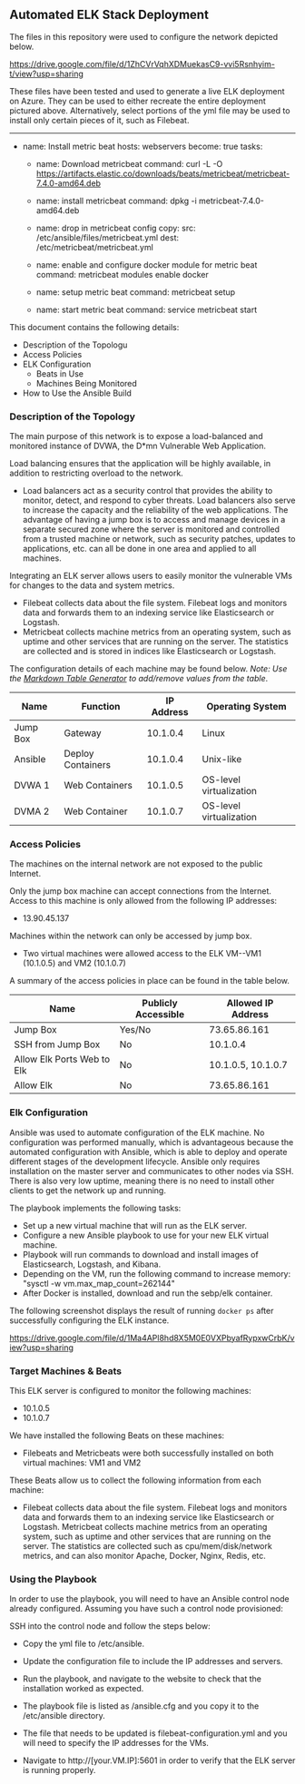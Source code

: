 ## Automated ELK Stack Deployment

The files in this repository were used to configure the network depicted below.

https://drive.google.com/file/d/1ZhCVrVqhXDMuekasC9-vvi5Rsnhyim-t/view?usp=sharing

These files have been tested and used to generate a live ELK deployment on Azure. They can be used to either recreate the entire deployment pictured above. Alternatively, select portions of the yml file may be used to install only certain pieces of it, such as Filebeat.

---
- name: Install metric beat
  hosts: webservers
  become: true
  tasks:

  - name: Download metricbeat
    command: curl -L -O https://artifacts.elastic.co/downloads/beats/metricbeat/metricbeat-7.4.0-amd64.deb

  - name: install metricbeat
    command: dpkg -i metricbeat-7.4.0-amd64.deb

  - name: drop in metricbeat config
    copy:
     src: /etc/ansible/files/metricbeat.yml
     dest: /etc/metricbeat/metricbeat.yml

  - name: enable and configure docker module for metric beat
    command: metricbeat modules enable docker

  - name: setup metric beat
    command: metricbeat setup

  - name: start metric beat
    command: service metricbeat start

This document contains the following details:
- Description of the Topologu
- Access Policies
- ELK Configuration
  - Beats in Use
  - Machines Being Monitored
- How to Use the Ansible Build


### Description of the Topology

The main purpose of this network is to expose a load-balanced and monitored instance of DVWA, the D*mn Vulnerable Web Application.

Load balancing ensures that the application will be highly available, in addition to restricting overload to the network.
- Load balancers act as a security control that provides the ability to monitor, detect, and respond to cyber threats. Load balancers also serve to increase the capacity and the reliability of the web applications. The advantage of having a jump box is to access and manage devices in a separate secured zone where the server is monitored and controlled from a trusted machine or network, such as security patches, updates to applications, etc. can all be done in one area and applied to all machines.

Integrating an ELK server allows users to easily monitor the vulnerable VMs for changes to the data and system metrics.
- Filebeat collects data about the file system. Filebeat logs and monitors data and forwards them to an indexing service like Elasticsearch or Logstash.   
- Metricbeat collects machine metrics from an operating system, such as uptime and other services that are running on the server. The statistics are collected and is stored in indices like Elasticsearch or Logstash.

The configuration details of each machine may be found below.
_Note: Use the [Markdown Table Generator](http://www.tablesgenerator.com/markdown_tables) to add/remove values from the table_.

| Name     | Function          | IP Address | Operating System        |
|----------|-------------------|------------|-------------------------|
| Jump Box | Gateway           | 10.1.0.4   | Linux                   |
| Ansible  | Deploy Containers | 10.1.0.4   | Unix-like               |
| DVWA 1   | Web Containers    | 10.1.0.5   | OS-level virtualization |
| DVMA 2   | Web Container     | 10.1.0.7   | OS-level virtualization |

### Access Policies

The machines on the internal network are not exposed to the public Internet. 

Only the jump box machine can accept connections from the Internet. Access to this machine is only allowed from the following IP addresses:
- 13.90.45.137

Machines within the network can only be accessed by jump box.
- Two virtual machines were allowed access to the ELK VM--VM1 (10.1.0.5) and VM2 (10.1.0.7)

A summary of the access policies in place can be found in the table below.

| Name                       | Publicly Accessible | Allowed IP Address |
|----------------------------|---------------------|--------------------|
| Jump Box                   | Yes/No              | 73.65.86.161       |
| SSH from Jump Box          | No                  | 10.1.0.4           |
| Allow Elk Ports Web to Elk | No                  | 10.1.0.5, 10.1.0.7 |
| Allow Elk                  | No                  | 73.65.86.161       |

### Elk Configuration

Ansible was used to automate configuration of the ELK machine. No configuration was performed manually, which is advantageous because the automated configuration with Ansible, which is able to deploy and operate different stages of the development lifecycle. Ansible only requires installation on the master server and communicates to other nodes via SSH. There is also very low uptime, meaning there is no need to install other clients to get the network up and running. 

The playbook implements the following tasks:
- Set up a new virtual machine that will run as the ELK server.
- Configure a new Ansible playbook to use for your new ELK virtual machine.
- Playbook will run commands to download and install images of Elasticsearch, Logstash, and Kibana.
- Depending on the VM, run the following command to increase memory: "sysctl -w vm.max_map_count=262144"
- After Docker is installed, download and run the sebp/elk container.

The following screenshot displays the result of running `docker ps` after successfully configuring the ELK instance.

https://drive.google.com/file/d/1Ma4APl8hd8X5M0E0VXPbyafRypxwCrbK/view?usp=sharing

### Target Machines & Beats
This ELK server is configured to monitor the following machines:
- 10.1.0.5
- 10.1.0.7

We have installed the following Beats on these machines:
- Filebeats and Metricbeats were both successfully installed on both virtual machines: VM1 and VM2

These Beats allow us to collect the following information from each machine:
- Filebeat collects data about the file system. Filebeat logs and monitors data and forwards them to an indexing service like Elasticsearch or Logstash. Metricbeat collects machine metrics from an operating system, such as uptime and other services that are running on the server. The statistics are collected such as cpu/mem/disk/network metrics, and can also monitor Apache, Docker, Nginx, Redis, etc.

### Using the Playbook
In order to use the playbook, you will need to have an Ansible control node already configured. Assuming you have such a control node provisioned: 

SSH into the control node and follow the steps below:
- Copy the yml file to /etc/ansible.
- Update the configuration file to include the IP addresses and servers. 
- Run the playbook, and navigate to the website to check that the installation worked as expected.

- The playbook file is listed as /ansible.cfg and you copy it to the /etc/ansible directory.
- The file that needs to be updated is filebeat-configuration.yml and you will need to specify the IP addresses for the VMs.
- Navigate to http://[your.VM.IP]:5601 in order to verify that the ELK server is running properly.




